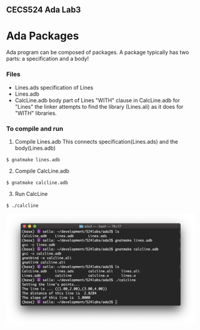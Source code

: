 ## CECS524 Ada Lab3
# Ada Packages
Ada program can be composed of packages. A package typically has two parts: a specification and a body!

### Files
- Lines.ads
specification of Lines
- Lines.adb
- CalcLine.adb
body part of Lines
"WITH" clause in CalcLine.adb for "Lines" the linker attempts to find the library (Lines.ali) as it does for "WITH" libraries.

### To compile and run
1. Compile Lines.adb
This connects specification(Lines.ads) and the body(Lines.adb)
```
$ gnatmake lines.adb
```
2. Compile CalcLine.adb
```
$ gnatmake calcline.adb
```
3. Run CalcLine
```
$ ./calcline
```
![screenshot of compile and run](ada3_packages_screenshot.png)
